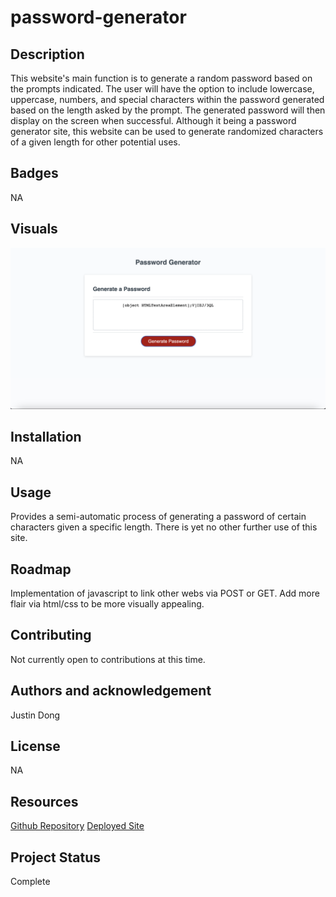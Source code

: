 # password-generator

## Description 

This website's main function is to generate a random password based on the prompts indicated. The user will have the option to include lowercase, uppercase, numbers, and special characters within the password generated based on the length asked by the prompt. The generated password will then display on the screen when successful. Although it being a password generator site, this website can be used to generate randomized characters of a given length for other potential uses. 

## Badges

NA

## Visuals
![Alt text](assets/password-generator-webpage.png)

## Installation

NA 
## Usage

Provides a semi-automatic process of generating a password of certain characters given a specific length. There is yet no other further use of this site.


## Roadmap

Implementation of javascript to link other webs via POST or GET.
Add more flair via html/css to be more visually appealing.

## Contributing

Not currently open to contributions at this time.

## Authors and acknowledgement

Justin Dong
## License

NA

## Resources

[Github Repository](https://github.com/dong135790/password-generator)
[Deployed Site](https://dong135790.github.io/password-generator/)

## Project Status

Complete